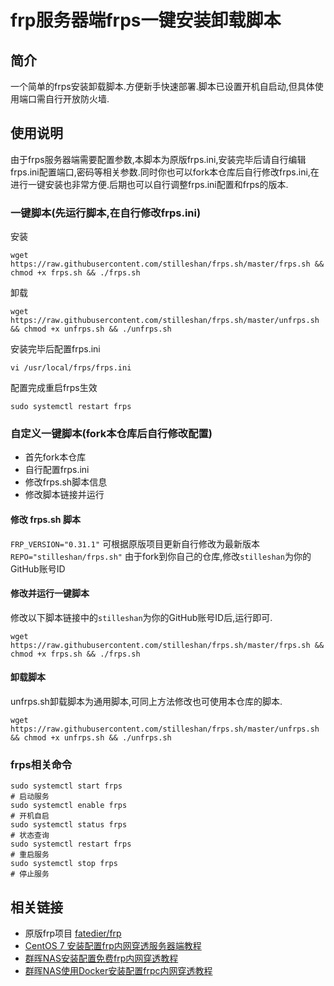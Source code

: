 # frp服务器端frps一键安装卸载脚本
## 简介
一个简单的frps安装卸载脚本.方便新手快速部署.脚本已设置开机自启动,但具体使用端口需自行开放防火墙.

## 使用说明
由于frps服务器端需要配置参数,本脚本为原版frps.ini,安装完毕后请自行编辑frps.ini配置端口,密码等相关参数.同时你也可以fork本仓库后自行修改frps.ini,在进行一键安装也非常方便.后期也可以自行调整frps.ini配置和frps的版本.

### 一键脚本(先运行脚本,在自行修改frps.ini)
安装
```shell
wget https://raw.githubusercontent.com/stilleshan/frps.sh/master/frps.sh && chmod +x frps.sh && ./frps.sh
```
卸载
```shell
wget https://raw.githubusercontent.com/stilleshan/frps.sh/master/unfrps.sh && chmod +x unfrps.sh && ./unfrps.sh
```
安装完毕后配置frps.ini
```shell
vi /usr/local/frps/frps.ini
```
配置完成重启frps生效
```shell
sudo systemctl restart frps
```

### 自定义一键脚本(fork本仓库后自行修改配置)
- 首先fork本仓库
- 自行配置frps.ini
- 修改frps.sh脚本信息
- 修改脚本链接并运行

#### 修改 frps.sh 脚本
`FRP_VERSION="0.31.1"` 可根据原版项目更新自行修改为最新版本  
`REPO="stilleshan/frps.sh"` 由于fork到你自己的仓库,修改`stilleshan`为你的GitHub账号ID

#### 修改并运行一键脚本
修改以下脚本链接中的`stilleshan`为你的GitHub账号ID后,运行即可.
```shell
wget https://raw.githubusercontent.com/stilleshan/frps.sh/master/frps.sh && chmod +x frps.sh && ./frps.sh
```
#### 卸载脚本
unfrps.sh卸载脚本为通用脚本,可同上方法修改也可使用本仓库的脚本.
```shell
wget https://raw.githubusercontent.com/stilleshan/frps.sh/master/unfrps.sh && chmod +x unfrps.sh && ./unfrps.sh
```

### frps相关命令
```shell
sudo systemctl start frps
# 启动服务 
sudo systemctl enable frps
# 开机自启
sudo systemctl status frps
# 状态查询
sudo systemctl restart frps
# 重启服务
sudo systemctl stop frps
# 停止服务
```

## 相关链接
- 原版frp项目 [fatedier/frp](https://github.com/fatedier/frp)
- [CentOS 7 安装配置frp内网穿透服务器端教程](https://www.ioiox.com/archives/5.html)
- [群晖NAS安装配置免费frp内网穿透教程](https://www.ioiox.com/archives/6.html)
- [群晖NAS使用Docker安装配置frpc内网穿透教程](https://www.ioiox.com/archives/26.html)